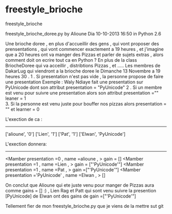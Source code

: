 freestyle_brioche
=================

freestyle_brioche



freestyle_brioche_doree.py by Alioune Dia 10-10-2013 16:50 in Python 2.6

Une brioche doree , en plus d'accueillir des gens , qui vont proposer des 
prensentations , qui vont commencer exactement a 19 heures ,  et j'imagine 
 que a  20  heures ont va manger des Pizzas et parler de sujets extras , alors 
comment doit on ecrire tout  ca en Python ?
En plus de la class BriocheDoree qui va acceillir , distribtions Pizzas ,
et .....
Les membres de DakarLug qui viendront a la brioche doree le Dimanche 
13  Novembre a 19 heures 30 
.
1 .  Si presentation n'est pas vide , la personne propose de faire une
presentation
Exemple : Waly Ndiaye fait une presentation sur PyUnicode dont son attribut 
presentation  = "PyUnicode"
2 . Si un membre est venu pour suivre une presentation alors son attribut
presentation  =""
leaner = 1  
3. Si la personne est venu juste pour bouffer nos pizzas alors
presentation = "" et learner  = 0


L'exection de ca :
__________________

['alioune', '0']
['Lien', '1']
['Pat', '1']
['Elwan', 'PyUnicode']


L'exection donnera:
___________________

<Mamber presentation =0  , name =alioune , >
gain = []
<Mamber presentation =1  , name =Lien , >
gain = ["'PyUnicode'"]
<Mamber presentation =1  , name =Pat , >
gain =["'PyUnicode'"]
<Mamber presentation ='PyUnicode'  , name =Elwan , >
[]

On conclut que Alioune qui ete juste venu pour manger de Pizzas
aura comme gains = [] :) , Lien Rag et Patt qui sont venu suivre
la presention [PyUnicode] de Elwan ont des gains de gain =["'PyUnicode'"]


Tellement fier de mon freestyle_brioche.py que je viens de la
mettre sut git 